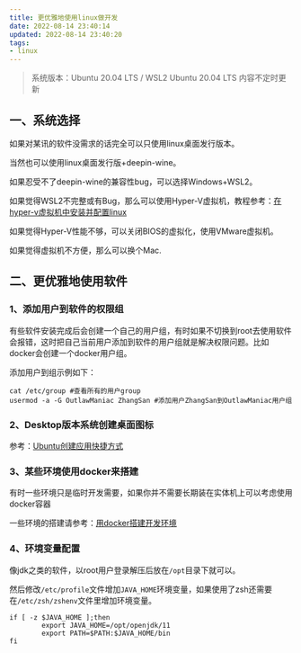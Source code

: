 ```yaml
---
title: 更优雅地使用linux做开发
date: 2022-08-14 23:40:14
updated: 2022-08-14 23:40:20
tags:
- linux
---
```


> 系统版本：Ubuntu 20.04 LTS / WSL2 Ubuntu 20.04 LTS
> 内容不定时更新

## 一、系统选择

如果对某讯的软件没需求的话完全可以只使用linux桌面发行版本。

当然也可以使用linux桌面发行版+deepin-wine。

如果忍受不了deepin-wine的兼容性bug，可以选择Windows+WSL2。

如果觉得WSL2不完整或有Bug，那么可以使用Hyper-V虚拟机，教程参考：[在hyper-v虚拟机中安装并配置linux](https://lovexy.fun/2022/08/30/%E5%9C%A8hyper-v%E8%99%9A%E6%8B%9F%E6%9C%BA%E4%B8%AD%E5%AE%89%E8%A3%85%E5%B9%B6%E9%85%8D%E7%BD%AElinux/)

如果觉得Hyper-V性能不够，可以关闭BIOS的虚拟化，使用VMware虚拟机。

如果觉得虚拟机不方便，那么可以换个Mac.

## 二、更优雅地使用软件

### 1、添加用户到软件的权限组

有些软件安装完成后会创建一个自己的用户组，有时如果不切换到root去使用软件会报错，这时把自己当前用户添加到软件的用户组就是解决权限问题。比如docker会创建一个docker用户组。

添加用户到组示例如下：
```shell
cat /etc/group #查看所有的用户group
usermod -a -G OutlawManiac ZhangSan #添加用户ZhangSan到OutlawManiac用户组
```

### 2、Desktop版本系统创建桌面图标

参考：[Ubuntu创建应用快捷方式](https://lovexy.fun/2018/11/01/Ubuntu%E5%88%9B%E5%BB%BA%E5%BA%94%E7%94%A8%E5%BF%AB%E6%8D%B7%E6%96%B9%E5%BC%8F/)

### 3、某些环境使用docker来搭建

有时一些环境只是临时开发需要，如果你并不需要长期装在实体机上可以考虑使用docker容器

一些环境的搭建请参考：[用docker搭建开发环境](https://lovexy.fun/2022/08/16/%E7%94%A8docker%E6%90%AD%E5%BB%BA%E5%BC%80%E5%8F%91%E7%8E%AF%E5%A2%83/)

### 4、环境变量配置

像jdk之类的软件，以root用户登录解压后放在`/opt`目录下就可以。

然后修改`/etc/profile`文件增加`JAVA_HOME`环境变量，如果使用了zsh还需要在`/etc/zsh/zshenv`文件里增加环境变量。

```shell
if [ -z $JAVA_HOME ];then
        export JAVA_HOME=/opt/openjdk/11
        export PATH=$PATH:$JAVA_HOME/bin
fi
```